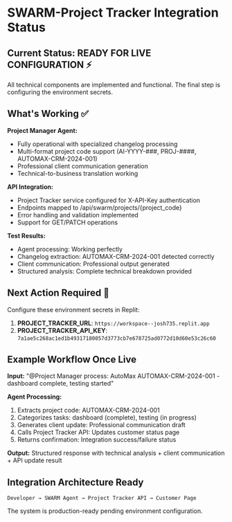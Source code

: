 # SWARM-Project Tracker Integration Status

## Current Status: READY FOR LIVE CONFIGURATION ⚡

All technical components are implemented and functional. The final step is configuring the environment secrets.

## What's Working ✅

**Project Manager Agent:**
- Fully operational with specialized changelog processing
- Multi-format project code support (AI-YYYY-###, PROJ-####, AUTOMAX-CRM-2024-001)
- Professional client communication generation
- Technical-to-business translation working

**API Integration:**
- Project Tracker service configured for X-API-Key authentication
- Endpoints mapped to /api/swarm/projects/{project_code}
- Error handling and validation implemented
- Support for GET/PATCH operations

**Test Results:**
- Agent processing: Working perfectly
- Changelog extraction: AUTOMAX-CRM-2024-001 detected correctly
- Client communication: Professional output generated
- Structured analysis: Complete technical breakdown provided

## Next Action Required 🔧

Configure these environment secrets in Replit:

1. **PROJECT_TRACKER_URL**: `https://workspace--josh735.replit.app`
2. **PROJECT_TRACKER_API_KEY**: `7a1ae5c268ac1ed1b49317180057d3773cb7e678725ad0772d10d60e53c26c60`

## Example Workflow Once Live

**Input:** "@Project Manager process: AutoMax AUTOMAX-CRM-2024-001 - dashboard complete, testing started"

**Agent Processing:**
1. Extracts project code: AUTOMAX-CRM-2024-001
2. Categorizes tasks: dashboard (complete), testing (in progress)
3. Generates client update: Professional communication draft
4. Calls Project Tracker API: Updates customer status page
5. Returns confirmation: Integration success/failure status

**Output:** Structured response with technical analysis + client communication + API update result

## Integration Architecture Ready

```
Developer → SWARM Agent → Project Tracker API → Customer Page
```

The system is production-ready pending environment configuration.